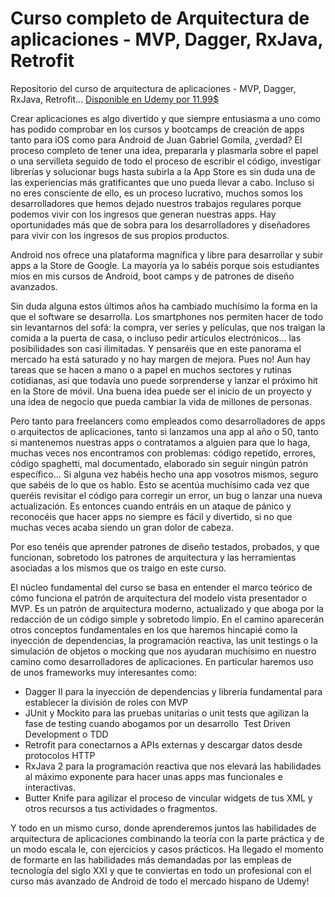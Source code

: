 # Curso completo de Arquitectura de aplicaciones - MVP, Dagger, RxJava, Retrofit
Repositorio del curso de arquitectura de aplicaciones - MVP, Dagger, RxJava, Retrofit... [Disponible en Udemy por 11.99$](https://www.udemy.com/android-mvp/?couponCode=GITHUB_LINK)

Crear aplicaciones es algo divertido y que siempre entusiasma a uno como has podido comprobar en los cursos y bootcamps de creación de apps tanto para iOS como para Android de Juan Gabriel Gomila, ¿verdad? El proceso completo de tener una idea, prepararla y plasmarla sobre el papel o una servilleta seguido de todo el proceso de escribir el código, investigar librerías y solucionar bugs hasta subirla a la App Store es sin duda una de las experiencias más gratificantes que uno pueda llevar a cabo. Incluso si no eres consciente de ello, es un proceso lucrativo, muchos somos los desarrolladores que hemos dejado nuestros trabajos regulares porque podemos vivir con los ingresos que generan nuestras apps. Hay oportunidades más que de sobra para los desarrolladores y diseñadores para vivir con los ingresos de sus propios productos. 

Android nos ofrece una plataforma magnífica y libre para desarrollar y subir apps a la Store de Google. La mayoría ya lo sabéis porque sois estudiantes míos en mis cursos de Android, boot camps y de patrones de diseño avanzados. 

Sin duda alguna estos últimos años ha cambiado muchísimo la forma en la que el software se desarrolla. Los smartphones nos permiten hacer de todo sin levantarnos del sofá: la compra, ver series y películas, que nos traigan la comida a la puerta de casa, o incluso pedir artículos electrónicos... las posibilidades son casi ilimitadas. Y pensaréis que en este panorama el mercado ha está saturado y no hay margen de mejora. Pues no! Aun hay tareas que se hacen a mano o a papel en muchos sectores y rutinas cotidianas, así que todavía uno puede sorprenderse y lanzar el próximo hit en la Store de móvil. Una buena idea puede ser el inicio de un proyecto y una idea de negocio que pueda cambiar la vida de millones de personas.

Pero tanto para freelancers como empleados como desarrolladores de apps o arquitectos de aplicaciones, tanto si lanzamos una app al año o 50, tanto si mantenemos nuestras apps o contratamos a alguien para que lo haga, muchas veces nos encontramos con problemas: código repetido, errores, código spaghetti, mal documentado, elaborado sin seguir ningún patrón específico... Si alguna vez habéis hecho una app vosotros mismos, seguro que sabéis de lo que os hablo. Esto se acentúa muchísimo cada vez que queréis revisitar el código para corregir un error, un bug o lanzar una nueva actualización. Es entonces cuando entráis en un ataque de pánico y reconocéis que hacer apps no siempre es fácil y divertido, si no que muchas veces acaba siendo un gran dolor de cabeza.

Por eso tenéis que aprender patrones de diseño testados, probados, y que funcionan, sobretodo los patrones de arquitectura y las herramientas asociadas a los mismos que os traigo en este curso.

El núcleo fundamental del curso se basa en entender el marco teórico de cómo funciona el patrón de arquitectura del modelo vista presentador o MVP. Es un patrón de arquitectura moderno, actualizado y que aboga por la redacción de un código simple y sobretodo limpio. En el camino aparecerán otros conceptos fundamentales en los que haremos hincapié como la inyección de dependencias, la programación reactiva, las unit testings o la simulación de objetos o mocking que nos ayudaran muchísimo en nuestro camino como desarrolladores de aplicaciones. En particular haremos uso de unos frameworks muy interesantes como:

* Dagger II para la inyección de dependencias y librería fundamental para establecer la división de roles con MVP 
* JUnit y Mockito para las pruebas unitarias o unit tests que agilizan la fase de testing cuando abogamos por un desarrollo  Test Driven Development o TDD
* Retrofit para conectarnos a APIs externas y descargar datos desde protocolos HTTP 
* RxJava 2 para la programación reactiva que nos elevará las habilidades al máximo exponente para hacer unas apps mas funcionales e interactivas. 
* Butter Knife para agilizar el proceso de vincular widgets de tus XML y otros recursos a tus actividades o fragmentos.

Y todo en un mismo curso, donde aprenderemos juntos las habilidades de arquitectura de aplicaciones combinando la teoría con la parte práctica y de un modo escala le, con ejercicios y casos prácticos. Ha llegado el momento de formarte en las habilidades más demandadas por las empleas de tecnología del siglo XXI y que te conviertas en todo un profesional con el curso más avanzado de Android de todo el mercado hispano de Udemy!

